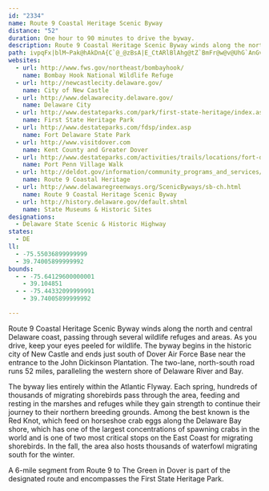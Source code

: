 ```yaml
---
id: "2334"
name: Route 9 Coastal Heritage Scenic Byway
distance: "52"
duration: One hour to 90 minutes to drive the byway.
description: Route 9 Coastal Heritage Scenic Byway winds along the north and central Delaware coast, passing through several wildlife refuges and areas. As you drive, keep your eyes peeled for wildlife.
path: ivpqFx|blM~Pak@hAkDnA{C`@_@zBsA|E_CtARlBlAhg@tZ`BmFr@w@v@UhG`AnGvABHxD~@`HpAn@EvE~@`c@`KjBd@nAj@vGbBx_@vIrq@pPlAP~KbC|IjCld@~KnAf@`HxAtd@tLrc@|JdAP|@?ta@mChA?hALfB~@|H`KZRh_@dg@wArFhJpX|Mfb@zBpGhAzAb@^|IlETVZx@tJnn@hArDhAjBrPdSvVn[fLtOzMjPfg@zo@nSnUlHfJfYjZ~\d]tNbNlCjAhC\r@?hf@_GrGe@ngArAj}AiF{Caq@eCiW?_D^cJ^eEXqA|DkNzKk\jKsf@r@wB`FuI`O}UvGyLzKeR~CkEfCyCxDiDlCqBnC_BpDaBnBs@z_@_K`E{@xSmF|FgAjD]t{B{Ilx@sCnEGnAJjYnGhBiOzPrDvb@nGxB~@lTlLt@r@dJlLd@x@Jf@pC`Od@dBf@h@`A^fCVjWdBnF`B`L~Av@Tt@n@h@t@rErMn@nAXXvFjDbFrBl@d@WnGk@lJ?lANxBjF|c@xj@{NdBIhAHtE~@|DdBlXtDpJlDtErAp@JbFDVr@zC`R`F~VVx@|LpWzB~BvjA~cA~JrJj@NrR{ANjATt@~LzRn`@|o@lDoHbGmI|XwWlBmAnUoJ`Ck@lDk@bKs@rNuFxEy@rS_@rBYfD_ApJsEzeAui@|AoAdEoHnBaEJqACi@_@qAcEgH]{AA_Aj@_EbAaKtDwYK_Ho@kTKs@Se@u@q@iMyDk@Uw@q@k@aAsEaNc@gCI}C|@eS?gA}DcW|h@}]~Vs[bMuQ`c@sj@l@YZ?nIr@x@E~Ak@vC{AdP_HxSmItq@yWhb@yOdCmEto@qp@|A_ArAg@|IqBtJmCxAw@hy@wj@Z]nKqSlj@qcAxLgh@|Wgn@j@u@r@@fF`B~AVjLFvAJnf@zI~iDxCbI@~HNtBZrD~@bDrArBjA|HrG~FfEhBjAbF`C|FzAlFj@nADvWAtIQtOmAtsBmRrGS~JGpLkAjMa@nAc@h@e@jAcBlAeFb@sAbAkBr@u@zAkA|Bw@tu@cFdb@yBzD]~@Y~@a@|AkA|SoTnBaBxQgIpMgIxQoMr@s@~AeCrx@}yAh@yB^{BhBib@RyCX{Ax@mD|GoSlL_^fAeCh@y@hD{Dd\q]bi@yk@zHiFpBkA`C_AjfBsi@hU}IzFcAhCMrGRvjBj[bCLxCSfDaA`\}UnB_A~@_@vCk@rDM~i@rBpEd@~Br@tC~AfAx@xXrXhFjEbC~A|CrAnTzIpEvA|ElD
websites:
  - url: http://www.fws.gov/northeast/bombayhook/
    name: Bombay Hook National Wildlife Refuge
  - url: http://newcastlecity.delaware.gov/
    name: City of New Castle
  - url: http://www.delawarecity.delaware.gov/
    name: Delaware City
  - url: http://www.destateparks.com/park/first-state-heritage/index.asp
    name: First State Heritage Park
  - url: http://www.destateparks.com/fdsp/index.asp
    name: Fort Delaware State Park
  - url: http://www.visitdover.com
    name: Kent County and Greater Dover
  - url: http://www.destateparks.com/activities/trails/locations/fort-dupont/index.asp#2
    name: Port Penn Village Walk
  - url: http://deldot.gov/information/community_programs_and_services/byways/route9.shtml
    name: Route 9 Coastal Heritage
  - url: http://www.delawaregreenways.org/ScenicByways/sb-ch.html
    name: Route 9 Coastal Heritage Scenic Byway
  - url: http://history.delaware.gov/default.shtml
    name: State Museums & Historic Sites
designations:
  - Delaware State Scenic & Historic Highway
states:
  - DE
ll:
  - -75.55036899999999
  - 39.74005899999992
bounds:
  - - -75.64129600000001
    - 39.104851
  - - -75.44332099999991
    - 39.74005899999992

---
```


Route 9 Coastal Heritage Scenic Byway winds along the north and central Delaware coast, passing through several wildlife refuges and areas. As you drive, keep your eyes peeled for wildlife. The byway begins in the historic city of New Castle and ends just south of Dover Air Force Base near the entrance to the John Dickinson Plantation. The two-lane, north-south road runs 52 miles, paralleling the western shore of Delaware River and Bay.

The byway lies entirely within the Atlantic Flyway. Each spring, hundreds of thousands of migrating shorebirds pass through the area, feeding and resting in the marshes and refuges while they gain strength to continue their journey to their northern breeding grounds. Among the best known is the Red Knot, which feed on horseshoe crab eggs along the Delaware Bay shore, which has one of the largest concentrations of spawning crabs in the world and is one of two most critical stops on the East Coast for migrating shorebirds. In the fall, the area also hosts thousands of waterfowl migrating south for the winter.

A 6-mile segment from Route 9 to The Green in Dover is part of the designated route and encompasses the First State Heritage Park.
